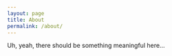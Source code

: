 ```yaml
---
layout: page
title: About
permalink: /about/
---
```


Uh, yeah, there should be something meaningful here...
